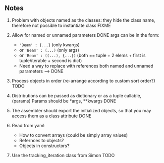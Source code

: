 ## Notes
1. Problem with objects named as the classes: they hide the class name, therefore not possible to instantiate class
    FIXME
2. Allow for named or unnamed parameters
    DONE
    args can be in the form:
    * `'Beam' : {...}` (only kwargs)
    * or `'Beam' : (...)` (only args)
    * or `'Beam' : ((...), {...})` (both == tuple + 2 elems + first is tuple/iterable + second is dict)
    * Need a way to replace with references both named and unnamed parameters --> DONE

3. Process objects in order (re-arrange according to custom sort order?)
    TODO
4. Distributions can be passed as dictionary or as a tuple callable, (params)
    Params should be *args, **kwargs
    DONE
    
6. The assembler should export the initialized objects, so that you may access them as a class attribute
    DONE

7. Read from yaml:
    * How to convert arrays (could be simply array values)
    * Refernces to objects?
    * Objects in constructors?
8. Use the tracking_iteration class from Simon
    TODO





